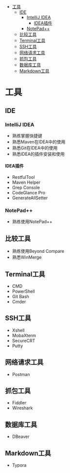 <!-- TOC -->

* [工具](#工具)
    * [IDE](#ide)
        * [IntelliJ IDEA](#intellij-idea)
            * [IDEA插件](#idea插件)
        * [NotePad++](#notepad)
    * [比较工具](#比较工具)
    * [Terminal工具](#terminal工具)
    * [SSH工具](#ssh工具)
    * [网络请求工具](#网络请求工具)
    * [抓包工具](#抓包工具)
    * [数据库工具](#数据库工具)
    * [Markdown工具](#markdown工具)

<!-- TOC -->

# 工具

## IDE

### IntelliJ IDEA

- 熟练掌握快捷键
- 熟悉Maven在IDEA中的使用
- 熟悉Git在IDEA中的使用
- 熟悉IDEA的插件安装和使用

#### IDEA插件

- RestfulTool
- Maven Helper
- Grep Console
- CodeGlance Pro
- GenerateAllSetter

### NotePad++

- 熟练使用NotePad++

## 比较工具

- 熟练使用Beyond Compare
- 熟悉WinMerge

## Terminal工具

- CMD
- PowerShell
- Git Bash
- Cmder

## SSH工具

- Xshell
- MobaXterm
- SecureCRT
- Putty

## 网络请求工具

- Postman

## 抓包工具

- Fiddler
- Wireshark

## 数据库工具

- DBeaver

## Markdown工具

- Typora
